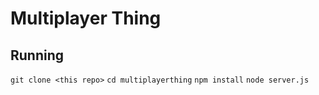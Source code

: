 # Multiplayer Thing

## Running
`git clone <this repo>`
`cd multiplayerthing`
`npm install`
`node server.js`